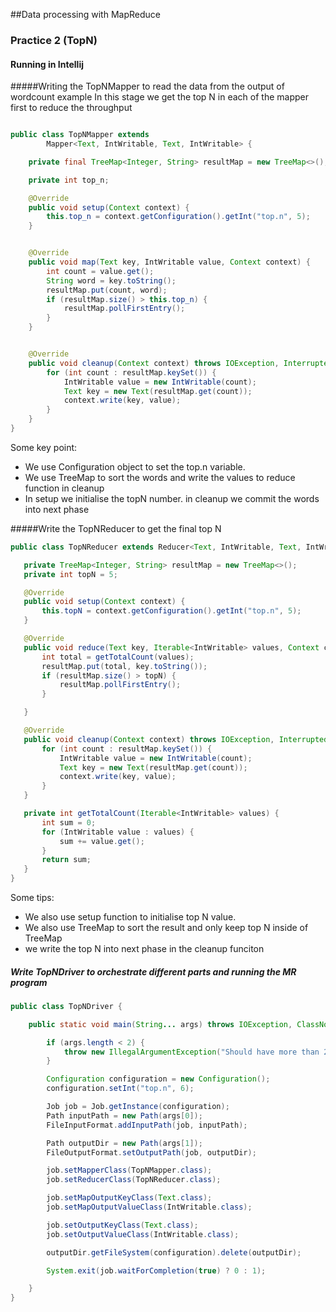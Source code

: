 ##Data processing with MapReduce

### Practice 2 (TopN)

#### Running in Intellij

#####Writing the TopNMapper to read the data from the output of wordcount example
In this stage we get the top N in each of the mapper first to reduce the throughput 
```java

public class TopNMapper extends
        Mapper<Text, IntWritable, Text, IntWritable> {

    private final TreeMap<Integer, String> resultMap = new TreeMap<>();

    private int top_n;

    @Override
    public void setup(Context context) {
        this.top_n = context.getConfiguration().getInt("top.n", 5);
    }


    @Override
    public void map(Text key, IntWritable value, Context context) {
        int count = value.get();
        String word = key.toString();
        resultMap.put(count, word);
        if (resultMap.size() > this.top_n) {
            resultMap.pollFirstEntry();
        }
    }


    @Override
    public void cleanup(Context context) throws IOException, InterruptedException {
        for (int count : resultMap.keySet()) {
            IntWritable value = new IntWritable(count);
            Text key = new Text(resultMap.get(count));
            context.write(key, value);
        }
    }
}
```
Some key point:
- We use Configuration object to set the top.n variable.
- We use TreeMap to sort the words and write the values to reduce function in cleanup
- In setup we initialise the topN number. in cleanup we commit the words into next phase
 
 
 #####Write the TopNReducer to get the final top N
 
 ```java
public class TopNReducer extends Reducer<Text, IntWritable, Text, IntWritable> {

    private TreeMap<Integer, String> resultMap = new TreeMap<>();
    private int topN = 5;

    @Override
    public void setup(Context context) {
        this.topN = context.getConfiguration().getInt("top.n", 5);
    }

    @Override
    public void reduce(Text key, Iterable<IntWritable> values, Context context) {
        int total = getTotalCount(values);
        resultMap.put(total, key.toString());
        if (resultMap.size() > topN) {
            resultMap.pollFirstEntry();
        }

    }

    @Override
    public void cleanup(Context context) throws IOException, InterruptedException {
        for (int count : resultMap.keySet()) {
            IntWritable value = new IntWritable(count);
            Text key = new Text(resultMap.get(count));
            context.write(key, value);
        }
    }

    private int getTotalCount(Iterable<IntWritable> values) {
        int sum = 0;
        for (IntWritable value : values) {
            sum += value.get();
        }
        return sum;
    }
}

```

Some tips:

-  We also use setup function to initialise top N value.
-  We also use TreeMap to sort the result and only keep top N inside of TreeMap
-  we write the top N into next phase in the cleanup funciton


##### Write TopNDriver to orchestrate different parts and running the MR program

```java
public class TopNDriver {

    public static void main(String... args) throws IOException, ClassNotFoundException, InterruptedException {

        if (args.length < 2) {
            throw new IllegalArgumentException("Should have more than 2 arguments");
        }

        Configuration configuration = new Configuration();
        configuration.setInt("top.n", 6);

        Job job = Job.getInstance(configuration);
        Path inputPath = new Path(args[0]);
        FileInputFormat.addInputPath(job, inputPath);

        Path outputDir = new Path(args[1]);
        FileOutputFormat.setOutputPath(job, outputDir);

        job.setMapperClass(TopNMapper.class);
        job.setReducerClass(TopNReducer.class);

        job.setMapOutputKeyClass(Text.class);
        job.setMapOutputValueClass(IntWritable.class);

        job.setOutputKeyClass(Text.class);
        job.setOutputValueClass(IntWritable.class);

        outputDir.getFileSystem(configuration).delete(outputDir);

        System.exit(job.waitForCompletion(true) ? 0 : 1);

    }
}
```

